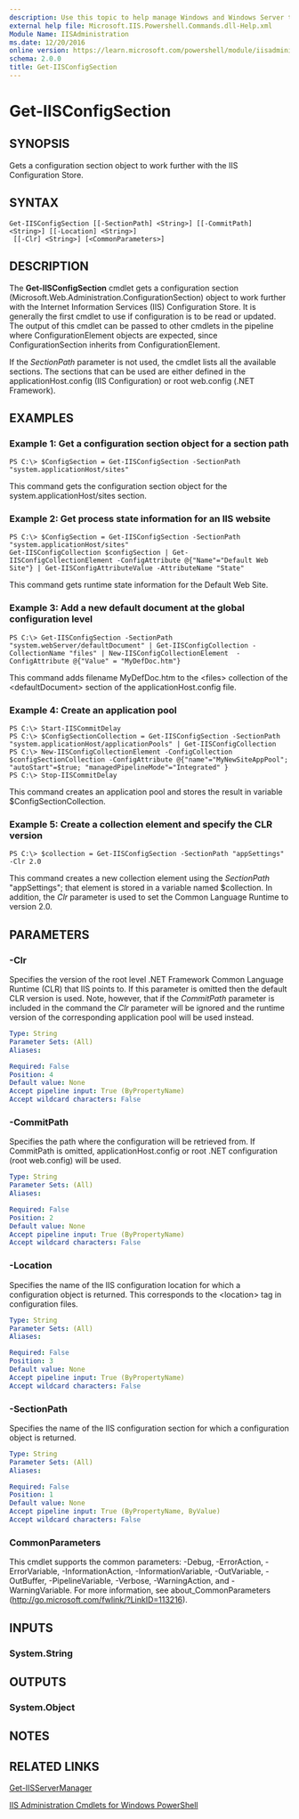 ```yaml
---
description: Use this topic to help manage Windows and Windows Server technologies with Windows PowerShell.
external help file: Microsoft.IIS.Powershell.Commands.dll-Help.xml
Module Name: IISAdministration
ms.date: 12/20/2016
online version: https://learn.microsoft.com/powershell/module/iisadministration/get-iisconfigsection?view=windowsserver2022-ps&wt.mc_id=ps-gethelp
schema: 2.0.0
title: Get-IISConfigSection
---
```


# Get-IISConfigSection

## SYNOPSIS
Gets a configuration section object to work further with the IIS Configuration Store.

## SYNTAX

```
Get-IISConfigSection [[-SectionPath] <String>] [[-CommitPath] <String>] [[-Location] <String>]
 [[-Clr] <String>] [<CommonParameters>]
```

## DESCRIPTION
The **Get-IISConfigSection** cmdlet gets a configuration section (Microsoft.Web.Administration.ConfigurationSection) object to work further with the Internet Information Services (IIS) Configuration Store.
It is generally the first cmdlet to use if configuration is to be read or updated.
The output of this cmdlet can be passed to other cmdlets in the pipeline where ConfigurationElement objects are expected, since ConfigurationSection inherits from ConfigurationElement.

If the *SectionPath* parameter is not used, the cmdlet lists all the available sections.
The sections that can be used are either defined in the applicationHost.config (IIS Configuration) or root web.config (.NET Framework).

## EXAMPLES

### Example 1: Get a configuration section object for a section path
```
PS C:\> $ConfigSection = Get-IISConfigSection -SectionPath "system.applicationHost/sites"
```

This command gets the configuration section object for the system.applicationHost/sites section.

### Example 2: Get process state information for an IIS website
```
PS C:\> $ConfigSection = Get-IISConfigSection -SectionPath "system.applicationHost/sites"
Get-IISConfigCollection $configSection | Get-IISConfigCollectionElement -ConfigAttribute @{"Name"="Default Web Site"} | Get-IISConfigAttributeValue -AttributeName "State"
```

This command gets runtime state information for the Default Web Site.

### Example 3: Add a new default document at the global configuration level
```
PS C:\> Get-IISConfigSection -SectionPath "system.webServer/defaultDocument" | Get-IISConfigCollection -CollectionName "files" | New-IISConfigCollectionElement  -ConfigAttribute @{"Value" = "MyDefDoc.htm"}
```

This command adds filename MyDefDoc.htm to the \<files\> collection of the \<defaultDocument\> section of the applicationHost.config file.

### Example 4: Create an application pool
```
PS C:\> Start-IISCommitDelay
PS C:\> $ConfigSectionCollection = Get-IISConfigSection -SectionPath "system.applicationHost/applicationPools" | Get-IISConfigCollection
PS C:\> New-IISConfigCollectionElement -ConfigCollection $configSectionCollection -ConfigAttribute @{"name"="MyNewSiteAppPool"; "autoStart"=$true; "managedPipelineMode"="Integrated" }
PS C:\> Stop-IISCommitDelay
```

This command creates an application pool and stores the result in variable $ConfigSectionCollection.

### Example 5: Create a collection element and specify the CLR version
```
PS C:\> $collection = Get-IISConfigSection -SectionPath "appSettings" -Clr 2.0
```

This command creates a new collection element using the *SectionPath* "appSettings"; that element is stored in a variable named $collection.
In addition, the *Clr* parameter is used to set the Common Language Runtime to version 2.0.

## PARAMETERS

### -Clr
Specifies the version of the root level .NET Framework Common Language Runtime (CLR) that IIS points to.
If this parameter is omitted then the default CLR version is used.
Note, however, that if the *CommitPath* parameter is included in the command the *Clr* parameter will be ignored and the runtime version of the corresponding application pool will be used instead.

```yaml
Type: String
Parameter Sets: (All)
Aliases:

Required: False
Position: 4
Default value: None
Accept pipeline input: True (ByPropertyName)
Accept wildcard characters: False
```

### -CommitPath
Specifies the path where the configuration will be retrieved from.
If CommitPath is omitted, applicationHost.config or root .NET configuration (root web.config) will be used.

```yaml
Type: String
Parameter Sets: (All)
Aliases:

Required: False
Position: 2
Default value: None
Accept pipeline input: True (ByPropertyName)
Accept wildcard characters: False
```

### -Location
Specifies the name of the IIS configuration location for which a configuration object is returned.
This corresponds to the \<location\> tag in configuration files.

```yaml
Type: String
Parameter Sets: (All)
Aliases:

Required: False
Position: 3
Default value: None
Accept pipeline input: True (ByPropertyName)
Accept wildcard characters: False
```

### -SectionPath
Specifies the name of the IIS configuration section for which a configuration object is returned.

```yaml
Type: String
Parameter Sets: (All)
Aliases:

Required: False
Position: 1
Default value: None
Accept pipeline input: True (ByPropertyName, ByValue)
Accept wildcard characters: False
```

### CommonParameters
This cmdlet supports the common parameters: -Debug, -ErrorAction, -ErrorVariable, -InformationAction, -InformationVariable, -OutVariable, -OutBuffer, -PipelineVariable, -Verbose, -WarningAction, and -WarningVariable. For more information, see about_CommonParameters (http://go.microsoft.com/fwlink/?LinkID=113216).

## INPUTS

### System.String

## OUTPUTS

### System.Object

## NOTES

## RELATED LINKS

[Get-IISServerManager](./Get-IISServerManager.md)

[IIS Administration Cmdlets for Windows PowerShell](./iisadministration.md)

